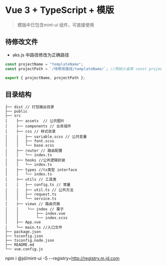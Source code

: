 # Vue 3 + TypeScript + 模版
> 模版中已包含mint-ui 组件，可直接使用

## 待修改文件
+ aks.js 中路径修改为正确路径

```javascript
const projectName = "templateName";
const projectPath = `/待修改路径/templateName/`; //例如小金库 const projectPath = `/ck/templateName/`

export { projectName, projectPath };

```

## 目录结构
```
├── dist // 打包输出目录
├── public 
├── src 
│    ├── assets  // 公共图片
│    ├── components // 业务组件
│    ├── css // 样式目录
│    │   ├── variable.scss // 公共变量
│    │   ├── font.scss
│    │   └── base.scss
│    ├── router // 路由配置
│    │   └── index.ts
│    ├── hooks //公共逻辑封装
│    │   └── index.ts 
│    ├── types //ts类型 interface
│    │   └── index.ts 
│    ├── utils // 工具类
│    │   ├── config.ts // 常量
│    │   ├── util.ts // 公共方法
│    │   ├── request.ts
│    │   └── service.ts
│    ├── views // 路由页面
│    │    └── index // 栗子
│    │        ├── index.vue
│    │        └── index.scss
│    ├── App.vue
│    └── main.ts //入口文件 
├── package.json 
├── tsconfig.json 
├── tsconfig.node.json
├── README.md
└── vue.config.js

```

npm i @jd/mint-ui -S --registry=http://registry.m.jd.com
